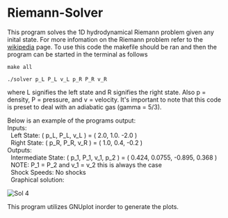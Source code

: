 # Riemann-Solver

This program solves the 1D hydrodynamical Riemann problem given any inital state. For more infomation on the Riemann problem refer to the [wikipedia](https://en.wikipedia.org/wiki/Riemann_problem#:~:text=A%20Riemann%20problem%2C%20named%20after,in%20the%20domain%20of%20interest) page. To use this code the makefile should be ran and then the program can be started in the terminal as follows 
```
make all

./solver p_L P_L v_L p_R P_R v_R
```
where L signifies the left state and R signifies the right state. Also p = density, P = pressure, and v = velocity. It's important to note that this code is preset to deal with an adiabatic gas (gamma = 5/3). 

Below is an example of the programs output: 
<br/>
Inputs:
<br/>
&nbsp; Left State: ( p_L, P_L, v_L ) = ( 2.0, 1.0. -2.0 )
<br/>
&nbsp; Right State: ( p_R, P_R, v_R ) = ( 1.0, 0.4, -0.2 )
<br/>
Outputs:
<br/>
&nbsp; Intermediate State: ( p_1, P_1, v_1, p_2 ) = ( 0.424, 0.0755, -0.895, 0.368 ) 
<br/>
&nbsp; NOTE: P_1 = P_2 and v_1 = v_2 this is always the case
<br/>
&nbsp; Shock Speeds: No shocks 
<br/>
&nbsp; Graphical solution:
  
  ![Sol 4](https://user-images.githubusercontent.com/60577496/114378234-e4556e80-9b5d-11eb-85c5-c2df8a6030a8.png)
  
  This program utilizes GNUplot inorder to generate the plots.
